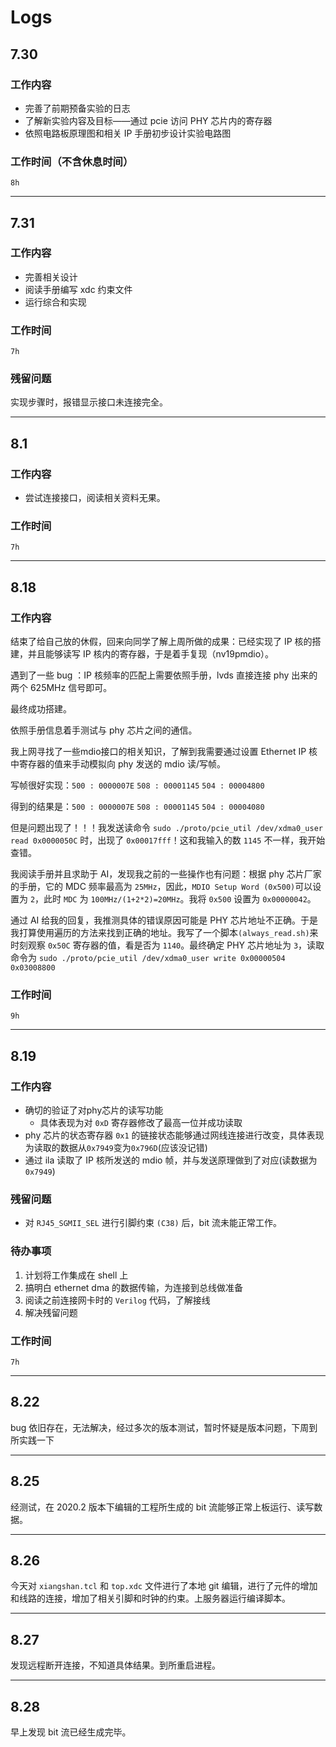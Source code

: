 # Logs

## 7.30

### 工作内容

- 完善了前期预备实验的日志
- 了解新实验内容及目标——通过 pcie 访问 PHY 芯片内的寄存器
- 依照电路板原理图和相关 IP 手册初步设计实验电路图

### 工作时间（不含休息时间）

`8h`

---

## 7.31

### 工作内容

- 完善相关设计
- 阅读手册编写 xdc 约束文件
- 运行综合和实现

### 工作时间

`7h`

### 残留问题

实现步骤时，报错显示接口未连接完全。

---

## 8.1

### 工作内容

- 尝试连接接口，阅读相关资料无果。

### 工作时间

`7h`

---

## 8.18

### 工作内容

结束了给自己放的休假，回来向同学了解上周所做的成果：已经实现了 IP 核的搭建，并且能够读写 IP 核内的寄存器，于是着手复现（nv19pmdio）。

遇到了一些 bug ：IP 核频率的匹配上需要依照手册，lvds 直接连接 phy 出来的两个 625MHz 信号即可。

最终成功搭建。

依照手册信息着手测试与 phy 芯片之间的通信。

我上网寻找了一些mdio接口的相关知识，了解到我需要通过设置 Ethernet IP 核中寄存器的值来手动模拟向 phy 发送的 mdio 读/写帧。

写帧很好实现：`500 : 0000007E`  `508 : 00001145`  `504 : 00004800`

得到的结果是：`500 : 0000007E`  `508 : 00001145`  `504 : 00004080`

但是问题出现了！！！我发送读命令 `sudo ./proto/pcie_util /dev/xdma0_user read 0x0000050C` 时，出现了 `0x00017fff`！这和我输入的数 `1145` 不一样，我开始查错。

我阅读手册并且求助于 AI，发现我之前的一些操作也有问题：根据 phy 芯片厂家的手册，它的 MDC 频率最高为 `25MHz`，因此，`MDIO Setup Word (0x500)`可以设置为 `2`，此时 `MDC` 为 `100MHz/(1+2*2)=20MHz`。我将 `0x500` 设置为 `0x00000042`。

通过 AI 给我的回复，我推测具体的错误原因可能是 PHY 芯片地址不正确。于是我打算使用遍历的方法来找到正确的地址。我写了一个脚本`(always_read.sh)`来时刻观察 `0x50C` 寄存器的值，看是否为 `1140`。最终确定 PHY 芯片地址为 `3`，读取命令为 `sudo ./proto/pcie_util /dev/xdma0_user write 0x00000504 0x03008800`

### 工作时间

`9h`

---

## 8.19

### 工作内容

- 确切的验证了对phy芯片的读写功能
  + 具体表现为对 `0xD` 寄存器修改了最高一位并成功读取
- phy 芯片的状态寄存器 `0x1` 的链接状态能够通过网线连接进行改变，具体表现为读取的数据从`0x7949`变为`0x796D`(应该没记错)
- 通过 ila 读取了 IP 核所发送的 mdio 帧，并与发送原理做到了对应(读数据为`0x7949`)

### 残留问题

- 对 `RJ45_SGMII_SEL` 进行引脚约束 `(C38)` 后，bit 流未能正常工作。

### 待办事项

1. 计划将工作集成在 shell 上
2. 搞明白 ethernet dma 的数据传输，为连接到总线做准备
3. 阅读之前连接网卡时的 `Verilog` 代码，了解接线
4. 解决残留问题

### 工作时间

`7h`

---

## 8.22

bug 依旧存在，无法解决，经过多次的版本测试，暂时怀疑是版本问题，下周到所实践一下

---

## 8.25

经测试，在 2020.2 版本下编辑的工程所生成的 bit 流能够正常上板运行、读写数据。

---

## 8.26

今天对 `xiangshan.tcl` 和 `top.xdc` 文件进行了本地 git 编辑，进行了元件的增加和线路的连接，增加了相关引脚和时钟的约束。上服务器运行编译脚本。

---

## 8.27

发现远程断开连接，不知道具体结果。到所重启进程。

---

## 8.28

早上发现 bit 流已经生成完毕。
